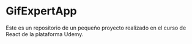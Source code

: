# GifExpertApp

Este es un repositorio de un pequeño proyecto realizado en el curso de React de la plataforma Udemy.
